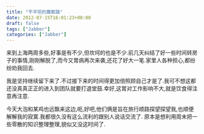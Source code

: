 ```yaml
---
title: "不平坦的魔都路"
date: 2012-07-15T16:01:23+08:00
draft: false
tags: ["Jabber"]
categories: ["Jabber"]
---
```


来到上海两周多些,好事是有不少,但坎坷的也是不少.前几天纠结了好一些时间转房子的事情,刚刚解脱了,而今又胃病再次来袭,还花了好大一笔.家里人各种担心,都纷纷劝我回去.

我是坚持继续留下来了.不过接下来的时间得更加倍照顾自己才是了.我可不想这都还没真真正正的进入到团队就要打退堂鼓.幸好,这胃对工作影响不大,就是饮食得注意再注意.

今天大泡和某鸡也远飘来这边,呃,好吧,他们俩是旨在旅行顺路探望探望我,也顺便解解我的寂寞.我都很久没有这么流利的跟别人说话交流了. 原本是想利用周末把一些零散的知识整理整理,貌似又没这时间了.